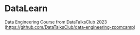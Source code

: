 # DataLearn
Data Engineering Course from DataTalksClub 2023 (https://github.com/DataTalksClub/data-engineering-zoomcamp)
